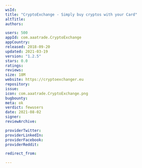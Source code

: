 ```yaml
---
wsId: 
title: "CryptoExchange - Simply buy cryptos with your Card"
altTitle: 
authors:

users: 500
appId: com.aaatrade.CryptoExchange
appCountry: 
released: 2018-09-20
updated: 2021-03-19
version: "1.2.5"
stars: 0.0
ratings: 
reviews: 
size: 18M
website: https://cryptoexchanger.eu
repository: 
issue: 
icon: com.aaatrade.CryptoExchange.png
bugbounty: 
meta: ok
verdict: fewusers
date: 2021-08-02
signer: 
reviewArchive:

providerTwitter: 
providerLinkedIn: 
providerFacebook: 
providerReddit: 

redirect_from:

---
```


